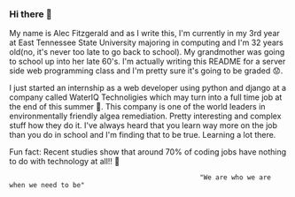 ### Hi there 👋
  My name is Alec Fitzgerald and as I write this, I'm currently in my 3rd year at East Tennessee State University majoring in computing and I'm 32 years old(no, it's never too late to go back to school). My grandmother was going to school up into her late 60's. I'm actually writing this README for a server side web programming class and I'm pretty sure it's going to be graded 😟. 

  I just started an internship as a web developer using python and django at a company called WaterIQ Technoligies which may turn into a full time job at the end of this summer 🤞. This company is one of the world leaders in environmentally friendly algea remediation. Pretty interesting and complex stuff how they do it. I've always heard that you learn way more on the job than you do in school and I'm finding that to be true. Learning a lot there.
  
  Fun fact: Recent studies show that around 70% of coding jobs have nothing to do with technology at all!! 💩


                                                    
                                                    
                                                    "We are who we are when we need to be"
